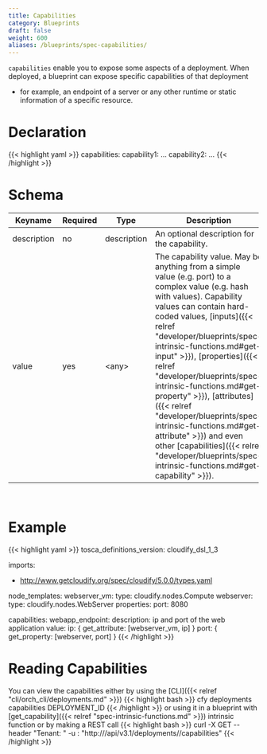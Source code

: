 ```yaml
---
title: Capabilities
category: Blueprints
draft: false
weight: 600
aliases: /blueprints/spec-capabilities/
---
```


`capabilities` enable you to expose some aspects of a deployment. 
When deployed, a blueprint can expose specific capabilities of that deployment 
- for example, an endpoint of a server or any other runtime or static 
information of a specific resource.

# Declaration

{{< highlight  yaml >}}
capabilities:
  capability1:
    ...
  capability2:
    ...
{{< /highlight >}}

# Schema

Keyname     | Required | Type        | Description
----------- | -------- | ----        | -----------
description | no       | description | An optional description for the capability.
value       | yes      | \<any\>     | The capability value. May be anything from a simple value (e.g. port) to a complex value (e.g. hash with values). Capability values can contain hard-coded values, [inputs]({{< relref "developer/blueprints/spec-intrinsic-functions.md#get-input" >}}), [properties]({{< relref "developer/blueprints/spec-intrinsic-functions.md#get-property" >}}), [attributes]({{< relref "developer/blueprints/spec-intrinsic-functions.md#get-attribute" >}}) and even other [capabilities]({{< relref "developer/blueprints/spec-intrinsic-functions.md#get-capability" >}}).

<br>

# Example

{{< highlight  yaml >}}
tosca_definitions_version: cloudify_dsl_1_3

imports:
  - http://www.getcloudify.org/spec/cloudify/5.0.0/types.yaml

node_templates:
  webserver_vm:
    type: cloudify.nodes.Compute
  webserver:
    type: cloudify.nodes.WebServer
    properties:
        port: 8080

capabilities:
    webapp_endpoint:
        description: ip and port of the web application
        value:
            ip: { get_attribute: [webserver_vm, ip] }
            port: { get_property: [webserver, port] }
{{< /highlight >}}

# Reading Capabilities
You can view the capabilities either by using the [CLI]({{< relref "cli/orch_cli/deployments.md" >}})
{{< highlight  bash  >}}
cfy deployments capabilities DEPLOYMENT_ID
{{< /highlight >}}
or using it in a blueprint with [get_capability]({{< relref "spec-intrinsic-functions.md" >}}) intrinsic function
or by making a REST call
{{< highlight  bash  >}}
curl -X GET --header "Tenant: <manager-tenant>" -u <manager-username>:<manager-password> "http://<manager-ip>/api/v3.1/deployments/<deployment-id>/capabilities"
{{< /highlight >}}
